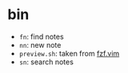 # bin

- `fn`: find notes
- `nn`: new note
- `preview.sh`: taken from [fzf.vim](https://raw.githubusercontent.com/junegunn/fzf.vim/master/bin/preview.sh)
- `sn`: search notes
